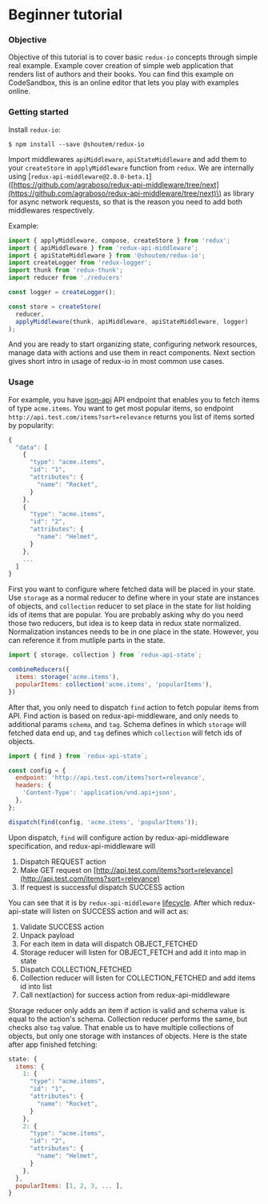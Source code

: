 # Beginner tutorial

### Objective

Objective of this tutorial is to cover basic `redux-io` concepts through simple real example. Example cover creation of simple web application that renders list of authors and their books.  You can find this example on CodeSandbox, this is an online editor that lets you play with examples online.

### Getting started

Install `redux-io`:

```text
$ npm install --save @shoutem/redux-io
```

Import middlewares `apiMiddleware`, `apiStateMiddleware` and add them to your `createStore` in `applyMiddleware` function from `redux`. We are internally using \[`redux-api-middleware@2.0.0-beta.1`\] \([https://github.com/agraboso/redux-api-middleware/tree/next](https://github.com/agraboso/redux-api-middleware/tree/next)\) as library for async network requests, so that is the reason you need to add both middlewares respectively.

Example:

```javascript
import { applyMiddleware, compose, createStore } from 'redux';
import { apiMiddleware } from 'redux-api-middleware';
import { apiStateMiddleware } from '@shoutem/redux-io';
import createLogger from 'redux-logger';
import thunk from 'redux-thunk';
import reducer from './reducers'

const logger = createLogger();

const store = createStore(
  reducer,
  applyMiddleware(thunk, apiMiddleware, apiStateMiddleware, logger)
);
```

And you are ready to start organizing state, configuring network resources, manage data with actions and use them in react components. Next section gives short intro in usage of redux-io in most common use cases.

### Usage

For example, you have [json-api](http://jsonapi.org/) API endpoint that enables you to fetch items of type `acme.items`. You want to get most popular items, so endpoint `http://api.test.com/items?sort=relevance` returns you list of items sorted by popularity:

```javascript
{
  "data": [
    {
      "type": "acme.items",
      "id": "1",
      "attributes": {
        "name": "Rocket",
      }
    },
    {
      "type": "acme.items",
      "id": "2",
      "attributes": {
        "name": "Helmet",
      }
    },
    ...
  ]
}
```

First you want to configure where fetched data will be placed in your state. Use `storage` as a normal reducer to define where in your state are instances of objects, and `collection` reducer to set place in the state for list holding ids of items that are popular. You are probably asking why do you need those two reducers, but idea is to keep data in redux state normalized. Normalization instances needs to be in one place in the state. However, you can reference it from mutliple parts in the state.

```javascript
import { storage, collection } from `redux-api-state`;

combineReducers({
  items: storage('acme.items'),
  popularItems: collection('acme.items', 'popularItems'),
})
```

After that, you only need to dispatch `find` action to fetch popular items from API. Find action is based on redux-api-middleware, and only needs to additional params `schema`, and `tag`. Schema defines in which `storage` will fetched data end up, and `tag` defines which `collection` will fetch ids of objects.

```javascript
import { find } from `redux-api-state`;

const config = {
  endpoint: 'http://api.test.com/items?sort=relevance',
  headers: {
    'Content-Type': 'application/vnd.api+json',
  },
};

dispatch(find(config, 'acme.items', 'popularItems'));
```

Upon dispatch, `find` will configure action by redux-api-middleware specification, and redux-api-middleware will

1. Dispatch REQUEST action
2. Make GET request on [http://api.test.com/items?sort=relevance](http://api.test.com/items?sort=relevance)
3. If request is successful dispatch SUCCESS action

You can see that it is by `redux-api-middleware` [lifecycle](https://github.com/shoutem/redux-io/tree/d07e4568e1af7c2fd89072d223bed8fd407657dd/www.test.com). After which redux-api-state will listen on SUCCESS action and will act as:

1. Validate SUCCESS action
2. Unpack payload
3. For each item in data will dispatch OBJECT\_FETCHED
4. Storage reducer will listen for OBJECT\_FETCH and add it into map in state
5. Dispatch COLLECTION\_FETCHED
6. Collection reducer will listen for COLLECTION\_FETCHED and add items id into list
7. Call next\(action\) for success action from redux-api-middleware

Storage reducer only adds an item if action is valid and schema value is equal to the action's schema. Collection reducer performs the same, but checks also `tag` value. That enable us to have multiple collections of objects, but only one storage with instances of objects. Here is the state after app finished fetching:

```javascript
state: {
  items: {
    1: {
      "type": "acme.items",
      "id": "1",
      "attributes": {
        "name": "Rocket",
      }
    },
    2: {
      "type": "acme.items",
      "id": "2",
      "attributes": {
        "name": "Helmet",
      }
    },
  },
  popularItems: [1, 2, 3, ... ],
}
```

### 